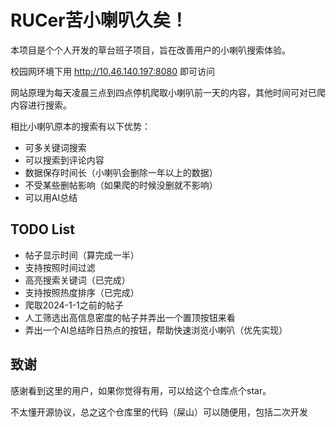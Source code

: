 # RUCer苦小喇叭久矣！
本项目是个个人开发的草台班子项目，旨在改善用户的小喇叭搜索体验。


校园网环境下用  http://10.46.140.197:8080   即可访问



网站原理为每天凌晨三点到四点停机爬取小喇叭前一天的内容，其他时间可对已爬内容进行搜索。



相比小喇叭原本的搜索有以下优势：
* 可多关键词搜索
* 可以搜索到评论内容
* 数据保存时间长（小喇叭会删除一年以上的数据）
* 不受某些删帖影响（如果爬的时候没删就不影响）
* 可以用AI总结

## TODO List
* 帖子显示时间（算完成一半）
* 支持按照时间过滤
* 高亮搜索关键词（已完成）
* 支持按照热度排序（已完成）
* 爬取2024-1-1之前的帖子
* 人工筛选出高信息密度的帖子并弄出一个置顶按钮来看
* 弄出一个AI总结昨日热点的按钮，帮助快速浏览小喇叭（优先实现）



## 致谢
感谢看到这里的用户，如果你觉得有用，可以给这个仓库点个star。


不太懂开源协议，总之这个仓库里的代码（屎山）可以随便用，包括二次开发